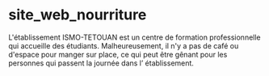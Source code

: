 # site_web_nourriture
L'établissement ISMO-TETOUAN est un centre de formation professionnelle qui accueille des étudiants. Malheureusement, il n'y a pas de café ou d'espace pour manger sur place, ce qui peut être gênant pour les personnes qui passent la journée dans l’ établissement.

